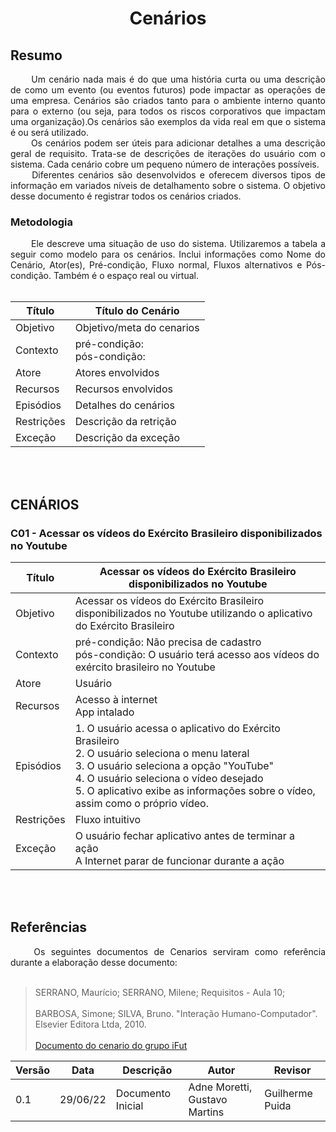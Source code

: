 # <center> Cenários

## Resumo
<div align="justify">&emsp;&emsp; Um cenário nada mais é do que uma história curta ou uma descrição de como um evento (ou eventos futuros) pode impactar as operações de uma empresa. Cenários são criados tanto para o ambiente interno quanto para o externo (ou seja, para todos os riscos corporativos que impactam uma organização).Os cenários são exemplos da vida real em que o sistema é ou será utilizado.
</div>
<div align="justify">&emsp;&emsp; Os cenários podem ser úteis para adicionar detalhes a uma descrição geral de requisito. Trata-se de descrições de iterações do usuário com o sistema. Cada cenário cobre um pequeno número de interações possíveis.
</div>
<div align="justify">&emsp;&emsp; Diferentes cenários são desenvolvidos e oferecem diversos tipos de informação em variados níveis de detalhamento sobre o sistema. O objetivo desse documento é registrar todos os cenários criados.
</div>

### Metodologia
<div align="justify">&emsp;&emsp; Ele descreve uma situação de uso do sistema. Utilizaremos a tabela a seguir como modelo para os cenários.
Inclui informações como Nome do Cenário, Ator(es), Pré-condição, Fluxo normal, Fluxos alternativos e Pós-condição. Também é o espaço real ou virtual.
</div><br>

| Título | Título do Cenário |
| -- | -- |
| Objetivo | Objetivo/meta do cenarios |
| Contexto | pré-condição:<br>pós-condição: |
| Atore | Atores envolvidos |
| Recursos | Recursos envolvidos |
| Episódios | Detalhes do cenários |
| Restrições | Descrição da retrição | 
| Exceção | Descrição da exceção |
<br><br>

## CENÁRIOS
### C01 - Acessar os vídeos do Exército Brasileiro disponibilizados no Youtube
| Título |Acessar os vídeos do Exército Brasileiro disponibilizados no Youtube |
| -- | -- |
| Objetivo | Acessar os vídeos do Exército Brasileiro disponibilizados no Youtube utilizando o aplicativo do Exército Brasileiro |
| Contexto | pré-condição: Não precisa de cadastro<br>pós-condição: O usuário terá acesso aos vídeos do exército brasileiro no Youtube |
| Atore | Usuário |
| Recursos | Acesso à internet<br>App intalado |
| Episódios | 1. O usuário acessa o aplicativo do Exército Brasileiro<br>2. O usuário seleciona o menu lateral<br>3. O usuário  seleciona a opção "YouTube"<br>4. O usuário seleciona o vídeo desejado <br>5. O aplicativo exibe as informações sobre o vídeo, assim como o próprio vídeo. |
| Restrições | Fluxo intuitivo | 
| Exceção | O usuário fechar aplicativo antes de terminar a ação<br>A Internet parar de funcionar durante a ação |
<br><br>

## Referências
<div align="justify">&emsp;&emsp; Os seguintes documentos de Cenarios serviram como referência durante a elaboração desse documento:
</div><br>

> SERRANO, Maurício; SERRANO, Milene; Requisitos - Aula 10;<br><br>
> BARBOSA, Simone; SILVA, Bruno. "Interação Humano-Computador". Elsevier Editora Ltda, 2010.<br><br>
> <a href="https://requisitos-de-software.github.io/2020.1-iFut/modelagem/cenarios/cenariosTotais/">Documento do cenario do grupo iFut</a>

| Versão | Data | Descrição | Autor | Revisor |
|--------|------|-------|-----------| ------- |
| 0.1 | 29/06/22 | Documento Inicial | Adne Moretti, Gustavo Martins | Guilherme Puida
